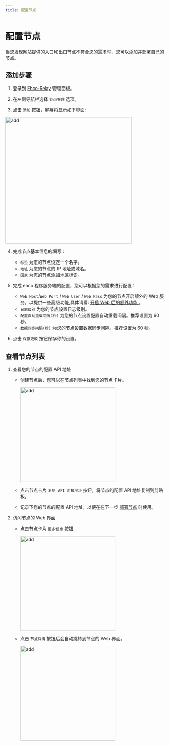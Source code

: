 ```yaml
---
title: 配置节点
---
```


# 配置节点

当您发现网站提供的入口和出口节点不符合您的需求时，您可以添加并部署自己的节点。

## 添加步骤

1. 登录到 [Ehco-Relay](https://ehco-relay.cc) 管理面板。

2. 在左侧导航栏选择 `节点管理` 选项。

3. 点击 `添加` 按钮，屏幕将显示如下界面:

 <img src="/assets/node/add.png" alt="add" width="400px">

4. 完成节点基本信息的填写：

    - `标签` 为您的节点设定一个名字。
    - `地址` 为您的节点的 IP 地址或域名。
    - `国家` 为您的节点添加地区标识。

5. 完成 ehco 程序服务端的配置，您可以根据您的需求进行配置：

    - `Web Host`/`Web Port` / `Web User` / `Web Pass` 为您的节点开启额外的 Web 服务，以提供一些高级功能,具体请看: [开启 Web 后的额外功能 ](../faq.md#web)。
    - `日志级别` 为您的节点设置日志级别。
    - `配置自动重载间隔(秒)` 为您的节点设置配置自动重载间隔。推荐设置为 60 秒。
    - `数据同步间隔(秒)` 为您的节点设置数据同步间隔。推荐设置为 60 秒。

6. 点击 `保存更改` 按钮保存你的设置。

## 查看节点列表

1. 查看您的节点的配置 API 地址

    - 创建节点后，您可以在节点列表中找到您的节点卡片。

      <img src="/assets/node/node.png" alt="add" width="300px">

    - 点击节点卡片 `复制 API 对接地址` 按钮，将节点的配置 API 地址复制到剪贴板。
    - 记录下您的节点的配置 API 地址，以便在在下一步 [部署节点](install.md) 时使用。

2. 访问节点的 Web 界面

    - 点击节点卡片 `更多信息` 按钮

      <img src="/assets/node/node_card_more.png" alt="add" width="300px">

    - 点击 `节点详情` 按钮后会自动跳转到节点的 Web 界面。

      <img src="/assets/node/node_web.png" alt="add" width="300px">
